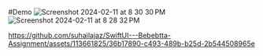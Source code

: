 #Demo
![Screenshot 2024-02-11 at 8 30 30 PM](https://github.com/suhailajaz/SwiftUI---Bebebtta-Assignment/assets/113661825/8710368b-cd2a-4b40-8a6f-823564000ee3) ![Screenshot 2024-02-11 at 8 28 32 PM](https://github.com/suhailajaz/SwiftUI---Bebebtta-Assignment/assets/113661825/16b2b712-db0c-48db-a09f-94f4dcc71175)




https://github.com/suhailajaz/SwiftUI---Bebebtta-Assignment/assets/113661825/36b17890-c493-489b-b25d-2b544508965e

